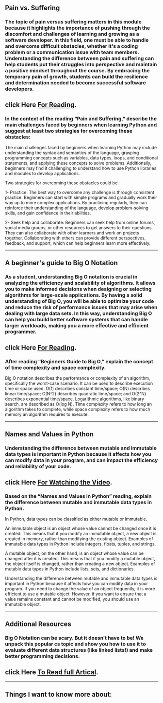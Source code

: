 ## Pain vs. Suffering
### The topic of pain versus suffering matters in this module because it highlights the importance of pushing through the discomfort and challenges of learning and growing as a software developer. In this field, one must be able to handle and overcome difficult obstacles, whether it's a coding problem or a communication issue with team members. Understanding the difference between pain and suffering can help students put their struggles into perspective and maintain a positive mindset throughout the course. By embracing the temporary pain of growth, students can build the resilience and determination needed to become successful software developers.

## click Here [For Reading](https://codefellows.github.io/code-401-python-guide/curriculum/class-01/notes/pain_suffering).

### In the context of the reading “Pain and Suffering,” describe the main challenges faced by beginners when learning Python and suggest at least two strategies for overcoming these obstacles:

 
 
 The main challenges faced by beginners when learning Python may include understanding the syntax and semantics of the language, grasping programming concepts such as variables, data types, loops, and conditional statements, and applying these concepts to solve problems. Additionally, beginners may find it challenging to understand how to use Python libraries and modules to develop applications.


Two strategies for overcoming these obstacles could be:
 
 1- Practice: The best way to overcome any challenge is through consistent practice. Beginners can start with simple programs and gradually work their way up to more complex applications. By practicing regularly, they can reinforce their understanding of the language, develop problem-solving skills, and gain confidence in their abilities.

2- Seek help and collaborate: Beginners can seek help from online forums, social media groups, or other resources to get answers to their questions. They can also collaborate with other learners and work on projects together. Collaborating with others can provide different perspectives, feedback, and support, which can help beginners learn more effectively.

 ---
## A beginner's guide to Big O Notation

### As a student, understanding Big O notation is crucial in analyzing the efficiency and scalability of algorithms. It allows you to make informed decisions when designing or selecting algorithms for large-scale applications. By having a solid understanding of Big O, you will be able to optimize your code and reduce the risk of performance issues that may arise when dealing with large data sets. In this way, understanding Big O can help you build better software systems that can handle larger workloads, making you a more effective and efficient programmer.

## click Here [For Reading](https://robbell.io/2009/06/a-beginners-guide-to-big-o-notation).
 

### After reading “Beginners Guide to Big O,” explain the concept of time complexity and space complexity.
 Big O notation describes the performance or complexity of an algorithm, specifically the worst-case scenario. It can be used to describe execution time or space used. O(1) describes constant time/space; O(N) describes linear time/space; O(N^2) describes quadratic time/space; and O(2^N) describes exponential time/space. Logarithmic algorithms, like binary search, are described as O(log N). Time complexity refers to how long an algorithm takes to complete, while space complexity refers to how much memory an algorithm requires to execute.

 ---
 ## Names and Values in Python
 
### Understanding the difference between mutable and immutable data types is important in Python because it affects how you can modify data in your program, and can impact the efficiency and reliability of your code.

## click Here [For Watching the Video](https://www.youtube.com/watch?v=_AEJHKGk9ns).
 

 ### Based on the “Names and Values in Python” reading, explain the difference between mutable and immutable data types in Python.


In Python, data types can be classified as either mutable or immutable.

An immutable object is an object whose value cannot be changed once it is created. This means that if you modify an immutable object, a new object is created in memory, rather than modifying the existing object. Examples of immutable data types in Python include integers, floats, tuples, and strings.

A mutable object, on the other hand, is an object whose value can be changed after it is created. This means that if you modify a mutable object, the object itself is changed, rather than creating a new object. Examples of mutable data types in Python include lists, sets, and dictionaries.

Understanding the difference between mutable and immutable data types is important in Python because it affects how you can modify data in your program. If you need to change the value of an object frequently, it is more efficient to use a mutable object. However, if you want to ensure that a value remains constant and cannot be modified, you should use an immutable object.

---
## Additional Resources
### Big O Notation can be scary. But it doesn't have to be! We unpack this popular cs topic and show you how to use it to evaluate different data structures (like linked lists!) and make better programming decisions.

## click Here [To Read full Artical](https://www.codenewbie.org/basecs/8).

---
## Things I want to know more about:
 
